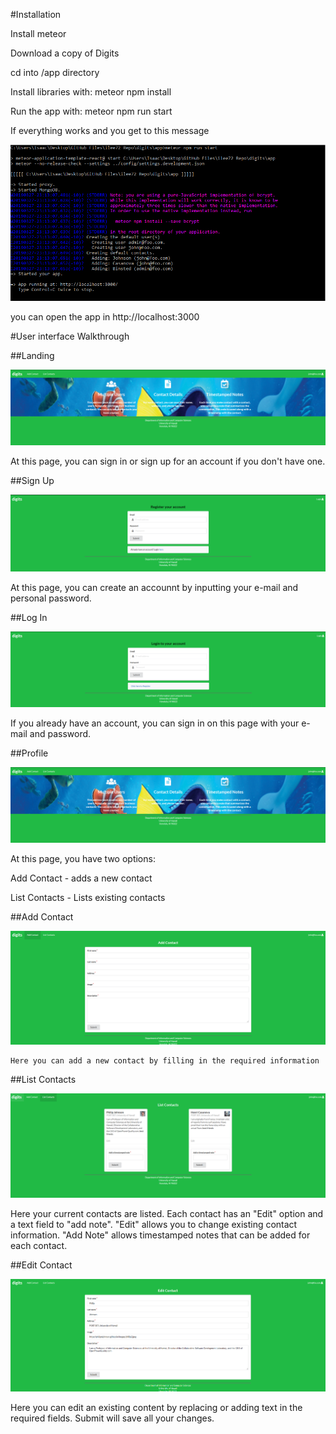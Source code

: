  #Installation
    
  Install meteor
    
  Download a copy of Digits
    
  cd into /app directory
    
  Install libraries with: meteor npm install
       
   Run the app with: meteor npm run start
    
  If everything works and you get to this message
    
   <img src="doc/message.PNG">
    
  you can open the app in http://localhost:3000
    
   #User interface Walkthrough
    
  ##Landing
    
   <img src="doc/install.PNG">
    
   At this page, you can sign in or sign up for an account if you don't have one.
    
   ##Sign Up
    
   <img src="doc/signup.png">
    
   At this page, you can create an accounnt by inputting your e-mail and personal password.
    
   ##Log In
    
   <img src="doc/login.PNG">
    
   If you already have an account, you can sign in on this page with your e-mail and password.
    
   ##Profile
    
   <img src="doc/install.PNG">
    
   At this page, you have two options:
   
   Add Contact - adds a new contact
      
   List Contacts - Lists existing contacts
      
  ##Add Contact
    
  <img src="doc/addcontact.PNG">
    
    Here you can add a new contact by filling in the required information
    
   ##List Contacts
    
   <img src="doc/listcontact.PNG">
    
   Here your current contacts are listed. Each contact has an "Edit" option and a text field to "add note". "Edit" allows you to change existing contact information. "Add Note" allows timestamped notes that can be added for each contact.
    
   ##Edit Contact
    
   <img src="doc/editcontact.PNG">
    
   Here you can edit an existing content by replacing or adding text in the required fields. Submit will save all your changes.
